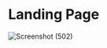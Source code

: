 # Landing Page
![Screenshot (502)](https://github.com/Tap-Cash/Front-End/assets/107654555/009790a7-c4d9-44a0-aa55-5b7a12631a5c)
